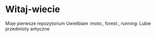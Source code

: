 # Witaj-wiecie
Moje pierwsze repozytorium
Uwielbiam :moto:, forest:, running:
Lubie przedmioty antyczne
